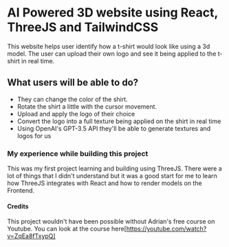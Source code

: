 # AI Powered 3D website using React, ThreeJS and TailwindCSS

This website helps user identify how a t-shirt would look like using a 3d model. The user can upload their own logo and see it being applied to the t-shirt in real time.

## What users will be able to do?

-   They can change the color of the shirt.
-   Rotate the shirt a little with the cursor movement.
-   Upload and apply the logo of their choice
-   Convert the logo into a full texture being applied on the shirt in real time
-   Using OpenAI's GPT-3.5 API they'll be able to generate textures and logos for us

### My experience while building this project

This was my first project learning and building using ThreeJS. There were a lot of things that I didn't understand but it was a good start for me to learn how ThreeJS integrates with React and how to render models on the Frontend.

#### Credits

This project wouldn't have been possible without Adrian's free course on Youtube. You can look at the course here[https://youtube.com/watch?v=ZqEa8fTxypQ]
